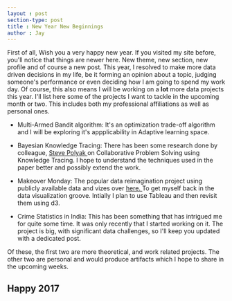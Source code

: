 ```yaml
---
layout : post
section-type: post
title : New Year New Beginnings
author : Jay
---
```






First of all, Wish you a very happy new year.
If you visited my site before, you'll notice that things are newer here. New theme, new section, new profile and of course a new post.
This year, I resolved to make more data driven decisions in my life, be it forming an opinion about a topic, judging someone's performance or even deciding how I am going to spend my work day.
Of course, this also means I will be working on a **lot** more data projects this year.
I'll list here some of the projects I want to tackle in the upcoming month or two. This includes both my professional affiliations as well as personal ones.

* Multi-Armed Bandit algorithm: It's an optimization trade-off algorithm and I will be exploring it's appplicability in Adaptive learning space.

* Bayesian Knowledge Tracing: There has been some research done by colleague, <a href="https://twitter.com/stevepolyak"> Steve Polyak </a> on Collaborative Problem Solving using Knowledge Tracing. I hope to understand the techniques used in the paper better and possibly extend the work.

* Makeover Monday: The popular data reimagination project using publicly available data and vizes over <a href="https://makeovermonday.co.uk"> here. </a> To get myself back in the data visualization groove. Intially I plan to use Tableau and then revisit them using d3.

* Crime Statistics in India: This has been something that has intrigued me for quite some time. It was only recently that I started working on it. The project is big, with significant data challenges, so I'll keep you updated with a dedicated post.


Of these, the first two are more theoretical, and work related projects. The other two are personal and would produce artifacts which I hope to share in the upcoming weeks.

## Happy 2017
